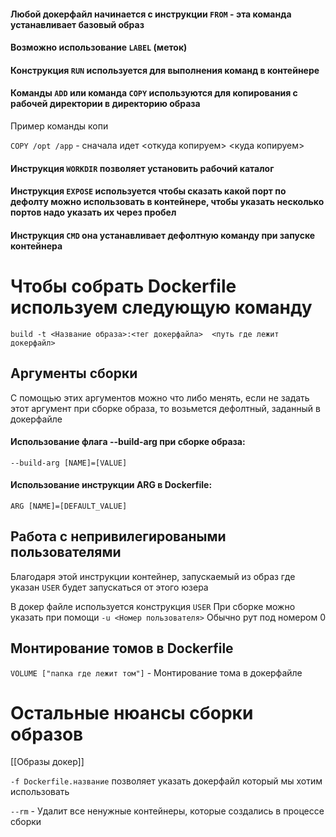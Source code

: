
#### Любой докерфайл начинается с инструкции `FROM` -  эта команда устанавливает базовый образ

#### Возможно использование `LABEL` (меток) 

#### Конструкция  `RUN` используется для выполнения команд в контейнере

#### Команды `ADD` или команда `COPY` используются для копирования с рабочей директории в директорию образа
Пример команды копи

`COPY /opt /app` -  сначала идет <откуда копируем> <куда копируем>


#### Инструкция `WORKDIR` позволяет установить рабочий каталог

####  Инструкция `EXPOSE` используется чтобы сказать какой порт по дефолту можно использовать в контейнере, чтобы указать несколько портов надо указать их через пробел

#### Инструкция `CMD` она устанавливает дефолтную команду при запуске контейнера



# Чтобы собрать Dockerfile используем следующую команду
`build -t <Название образа>:<тег докерфайла>  <путь где лежит докерфайл>`


## Аргументы  сборки

С помощью этих аргументов можно что либо менять, если не задать этот аргумент при сборке образа, то возьмется дефолтный, заданный в докерфайле


#### Использование флага ​--build-arg​ при сборке образа: 
`--build-arg [NAME]=[VALUE]`

#### Использование инструкции ​ARG​ в Dockerfile: 
`ARG [NAME]=[DEFAULT_VALUE]`


## Работа с непривилегироваными пользователями
Благодаря этой инструкции контейнер, запускаемый из образ где указан `USER` будет запускаться от этого юзера

В докер файле используется конструкция `USER`
При сборке можно указать при помощи `-u <Номер пользователя>`
Обычно рут под номером 0


## Монтирование томов в Dockerfile

`VOLUME ["папка где лежит том"]`    - Монтирование тома в докерфайле


# Остальные нюансы сборки образов
[[Образы докер]]

`-f Dockerfile.название` позволяет указать докерфайл который мы хотим использовать

`--rm`  - Удалит все ненужные контейнеры, которые создались в процессе сборки
